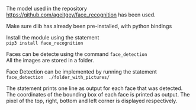 The model used in the repository https://github.com/ageitgey/face_recognition has been used.

Make sure dlib has already been pre-installed, with python bindings

Install the module using the statement  
`pip3 install face_recognition`

Faces can be detecte  using the command `face_detection`  
All the images are stored in a folder.  

Face Detection can be implemented by running the statement  
`face_detection  ./folder_with_pictures/`  

The statement prints one line as output for each face that was detected. The coordinates of the bounding box of each face is printed as output. The pixel of the top, right, bottom and left corner is displayed respectively.

